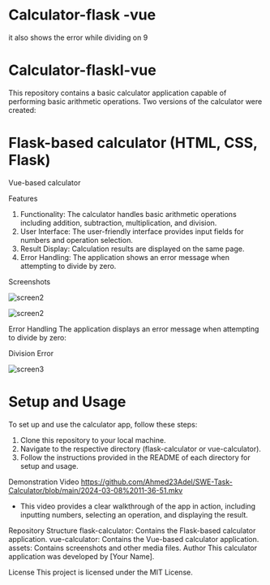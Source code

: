 # Calculator-flask -vue




it also shows the error while dividing on 9







# Calculator-flaskl-vue
This repository contains a basic calculator application capable of performing basic arithmetic operations. Two versions of the calculator were created:

# Flask-based calculator (HTML, CSS, Flask)
Vue-based calculator


Features
1. Functionality: The calculator handles basic arithmetic operations including addition, subtraction, multiplication, and division.
2. User Interface: The user-friendly interface provides input fields for numbers and operation selection.
3. Result Display: Calculation results are displayed on the same page.
4. Error Handling: The application shows an error message when attempting to divide by zero.

Screenshots

![screen2](https://github.com/Ahmed23Adel/Calculator-flaskl/assets/69484554/5f836ad7-9ea8-480b-b2ea-bb481885e6ef)

![screen2](https://github.com/Ahmed23Adel/Calculator-flaskl/assets/69484554/86d3e6d3-df41-4f9f-8fd7-6176b48dc3f4)

Error Handling
The application displays an error message when attempting to divide by zero:

Division Error

![screen3](https://github.com/Ahmed23Adel/Calculator-flaskl/assets/69484554/c01af011-58af-4862-b80e-d6cbb8bb7e75)




# Setup and Usage
To set up and use the calculator app, follow these steps:

1. Clone this repository to your local machine.
2. Navigate to the respective directory (flask-calculator or vue-calculator).
3. Follow the instructions provided in the README of each directory for setup and usage.

Demonstration Video
https://github.com/Ahmed23Adel/SWE-Task-Calculator/blob/main/2024-03-08%2011-36-51.mkv

- This video provides a clear walkthrough of the app in action, including inputting numbers, selecting an operation, and displaying the result.

Repository Structure
flask-calculator: Contains the Flask-based calculator application.
vue-calculator: Contains the Vue-based calculator application.
assets: Contains screenshots and other media files.
Author
This calculator application was developed by [Your Name].

License
This project is licensed under the MIT License.
